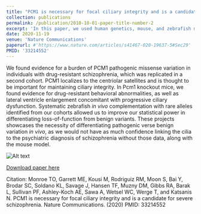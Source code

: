 ```yaml
---
title: "PCM1 is necessary for focal ciliary integrity and is a candidate for severe schizophrenia"
collection: publications
permalink: /publication/2010-10-01-paper-title-number-2
excerpt: 'In this paper, we used human genetics, mouse, and zebrafish modeling to identify pathogenic variants in PCM1 that disrupt ciliary integrity and associate with treatment-resistant psychosis'
date: 2020-11-19
venue: 'Nature Communications'
paperurl: #'https://www.nature.com/articles/s41467-020-19637-5#Sec29'
PMID: '33214552'
---
```

We found evidence for a burden of PCM1 pathogenic missense variation in individuals with drug-resistant schizophrenia, which was replicated in a second cohort. PCM1 localizes to the centriolar satellites and is thought to be important for maintaining ciliary integrity. In Pcm1 knockout mice, we found evidence for drug-resistant behavioral abnormalities, as well as lateral ventricle enlargement concomitant with progressive ciliary dysfunction. Systematic zebrafish <i>in vivo</i> complementation with rare alleles identified from our cohorts allowed us to improve our statistical power in differentiating loss-of-function from benign variants. These projects showcases the necessity of differentiating pathogenic verse benign variation <i>in vivo</i>, as we would not have as much confidence linking the cilia to the psychiatric diagnosis of schizophrenia without those data, along with the mouse model.
<br>
 
![Alt text](https://i.imgur.com/I47yzfg.png)


[Download paper here](https://www.nature.com/articles/s41467-020-19637-5#Sec29)

Citation: Monroe TO, Garrett ME, Kousi M, Rodriguiz RM, Moon S, Bai Y, Brodar SC, Soldano KL, Savage J, Hansen TF, Muzny DM, Gibbs RA, Barak L, Sullivan PF, Ashley-Koch AE, Sawa A, Wetsel WC, Werge T, and Katsanis N. PCM1 is necessary for focal ciliary integrity and is a candidate for severe schizophrenia. Nature Communications. (2020) PMID: 33214552
